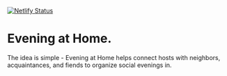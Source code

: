 [![Netlify Status](https://api.netlify.com/api/v1/badges/5c97a8ab-cfdb-496f-8481-680fa7cea243/deploy-status)](https://app.netlify.com/sites/condescending-agnesi-570127/deploys)

# Evening at Home.

The idea is simple - Evening at Home helps connect hosts with neighbors, acquaintances, and fiends to organize social evenings in.
